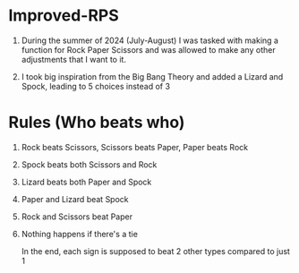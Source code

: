 # Improved-RPS
1. During the summer of 2024 (July-August) I was tasked with making a function for Rock Paper Scissors and was allowed to make any other adjustments that I want to it.
   
2. I took big inspiration from the Big Bang Theory and added a Lizard and Spock, leading to 5 choices instead of 3

# Rules (Who beats who)
1. Rock beats Scissors, Scissors beats Paper, Paper beats Rock
   
2. Spock beats both Scissors and Rock
   
3. Lizard beats both Paper and Spock
   
4. Paper and Lizard beat Spock
   
5. Rock and Scissors beat Paper
   
6. Nothing happens if there's a tie 

   In the end, each sign is supposed to beat 2 other types compared to just 1
